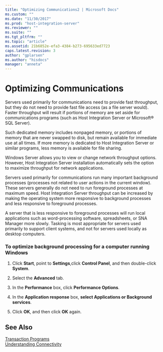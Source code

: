 ```yaml
---
title: "Optimizing Communications2 | Microsoft Docs"
ms.custom: ""
ms.date: "11/30/2017"
ms.prod: "host-integration-server"
ms.reviewer: ""
ms.suite: ""
ms.tgt_pltfrm: ""
ms.topic: "article"
ms.assetid: 21b6852e-efa3-4384-b273-695633ed7723
caps.latest.revision: 3
author: "gplarsen"
ms.author: "hisdocs"
manager: "anneta"
---
```

# Optimizing Communications
Servers used primarily for communications need to provide fast throughput, but they do not need to provide fast file access (as a file server would). Faster throughput will result if portions of memory are set aside for communications programs (such as Host Integration Server or Microsoft® SQL Server).  
  
 Such dedicated memory includes nonpaged memory, or portions of memory that are never swapped to disk, but remain available for immediate use at all times. If more memory is dedicated to Host Integration Server or similar programs, less memory is available for file sharing.  
  
 Windows Server allows you to view or change network throughput options. However, Host Integration Server installation automatically sets the option to maximize throughput for network applications.  
  
 Servers used primarily for communications run many important background processes (processes not related to user actions in the current window). These servers generally do not need to run foreground processes at maximum speed. Host Integration Server throughput can be increased by making the operating system more responsive to background processes and less responsive to foreground processes.  
  
 A server that is less responsive to foreground processes will run local applications such as word-processing software, spreadsheets, or SNA Manager more slowly. Tasking is most appropriate for servers used primarily to support client systems, and not for servers used locally as desktop computers.  
  
### To optimize background processing for a computer running Windows  
  
1.  Click **Start**, point to **Settings**,click **Control Panel**, and then double-click **System**.  
  
2.  Select the **Advanced** tab.  
  
3.  In the **Performance** box, click **Performance Options**.  
  
4.  In the **Application response** box, **select Applications or Background services**.  
  
5.  Click **OK**, and then click **OK** again.  
  
## See Also  
 [Transaction Programs](../core/transaction-programs2.md)   
 [Understanding Connectivity](../core/understanding-connectivity1.md)